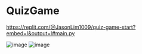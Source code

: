 # QuizGame

https://replit.com/@JasonLim1009/quiz-game-start?embed=l&output=l#main.py

![image](https://user-images.githubusercontent.com/107684179/201515030-cd6ffbcd-b523-491e-8b4a-c3a321d23de9.png)
![image](https://user-images.githubusercontent.com/107684179/203951346-95bde1ad-3363-4fce-807e-b05264eee02c.png)
